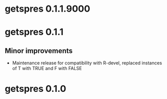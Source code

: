 # getspres 0.1.1.9000

# getspres 0.1.1

## Minor improvements

* Maintenance release for compatibility with R-devel, 
  replaced instances of T with TRUE and F with FALSE
  
  
# getspres 0.1.0